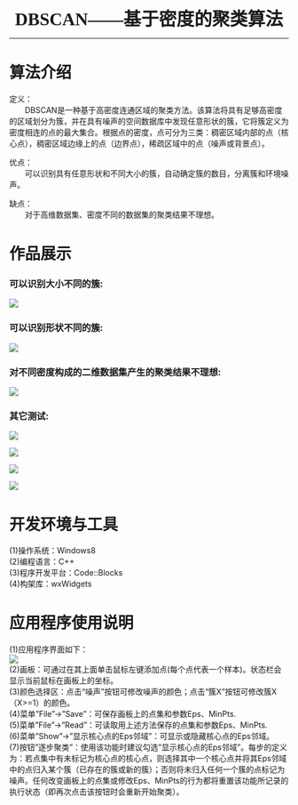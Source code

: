 <center><b><font size=6 face="黑体">DBSCAN——基于密度的聚类算法</font></b></center>  


----------
# 算法介绍
定义：  
&emsp;&emsp;DBSCAN是一种基于高密度连通区域的聚类方法。该算法将具有足够高密度的区域划分为簇，并在具有噪声的空间数据库中发现任意形状的簇，它将簇定义为密度相连的点的最大集合。根据点的密度，点可分为三类：稠密区域内部的点（核心点），稠密区域边缘上的点（边界点），稀疏区域中的点（噪声或背景点）。

优点：  
&emsp;&emsp;可以识别具有任意形状和不同大小的簇，自动确定簇的数目，分离簇和环境噪声。

缺点：  
&emsp;&emsp;对于高维数据集、密度不同的数据集的聚类结果不理想。

# 作品展示
### 可以识别大小不同的簇:
![](DBSCAN/test5.png)  

### 可以识别形状不同的簇:
![](DBSCAN/test6.png)  

### 对不同密度构成的二维数据集产生的聚类结果不理想:
![](DBSCAN/test7.png)  

### 其它测试:
![](DBSCAN/test1.png)  

![](DBSCAN/test2.png)  

![](DBSCAN/test3.png)  

![](DBSCAN/test4.png)  

# 开发环境与工具
(1)操作系统：Windows8  
(2)编程语言：C++  
(3)程序开发平台：Code::Blocks  
(4)构架库：wxWidgets  
  
# 应用程序使用说明  
(1)应用程序界面如下：  
![](DBSCAN/interface.png)  
(2)画板：可通过在其上面单击鼠标左键添加点(每个点代表一个样本)。状态栏会显示当前鼠标在画板上的坐标。  
(3)颜色选择区：点击“噪声”按钮可修改噪声的颜色；点击“簇X”按钮可修改簇X（X>=1）的颜色。  
(4)菜单”File”->”Save”：可保存画板上的点集和参数Eps、MinPts.  
(5)菜单”File”->”Read”：可读取用上述方法保存的点集和参数Eps、MinPts.  
(6)菜单”Show”->”显示核心点的Eps邻域”：可显示或隐藏核心点的Eps邻域。  
(7)按钮”逐步聚类”：使用该功能时建议勾选”显示核心点的Eps邻域”。每步的定义为：若点集中有未标记为核心点的核心点，则选择其中一个核心点并将其Eps邻域中的点归入某个簇（已存在的簇或新的簇）；否则将未归入任何一个簇的点标记为噪声。任何改变画板上的点集或修改Eps、MinPts的行为都将重置该功能所记录的执行状态（即再次点击该按钮时会重新开始聚类）。  